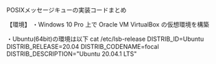 POSIXメッセージキューの実装コードまとめ

【環境】
・Windows 10 Pro 上で Oracle VM VirtualBox の仮想環境を構築

・Ubuntu(64bit)の環境は以下
  cat /etc/lsb-release 
  DISTRIB_ID=Ubuntu
  DISTRIB_RELEASE=20.04
  DISTRIB_CODENAME=focal
  DISTRIB_DESCRIPTION="Ubuntu 20.04.1 LTS"
